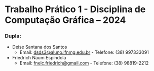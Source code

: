 # Trabalho Prático 1 - Disciplina de Computação Gráfica – 2024

### Dupla:
*   Deise Santana dos Santos 
    *   Email: dsds3@aluno.ifnmg.edu.br - Telefone: (38) 997333091
*   Friedrich Naum Espíndola
    * Email: fnelc.friedrich@gmail.com - Telefone: (38) 98819-2212

